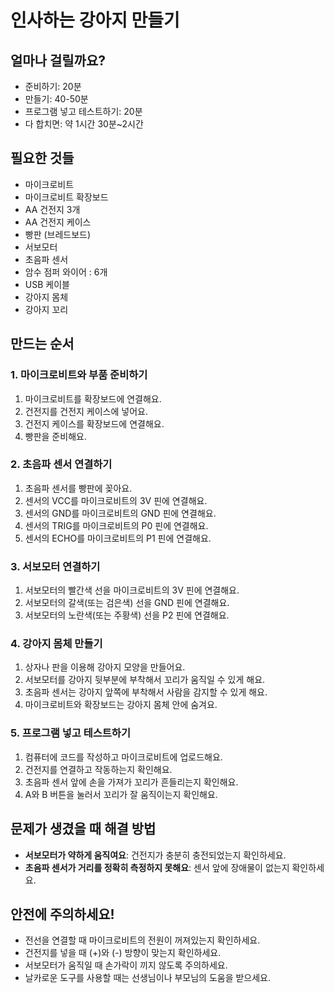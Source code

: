 # 인사하는 강아지 만들기

## 얼마나 걸릴까요?
- 준비하기: 20분
- 만들기: 40-50분
- 프로그램 넣고 테스트하기: 20분
- 다 합치면: 약 1시간 30분~2시간

## 필요한 것들
- 마이크로비트 
- 마이크로비트 확장보드
- AA 건전지 3개
- AA 건전지 케이스
- 빵판 (브레드보드)
- 서보모터 
- 초음파 센서 
- 암수 점퍼 와이어 : 6개  
- USB 케이블
- 강아지 몸체 
- 강아지 꼬리 

## 만드는 순서

### 1. 마이크로비트와 부품 준비하기
1. 마이크로비트를 확장보드에 연결해요.
2. 건전지를 건전지 케이스에 넣어요.
3. 건전지 케이스를 확장보드에 연결해요.
4. 빵판을 준비해요.

### 2. 초음파 센서 연결하기
1. 초음파 센서를 빵판에 꽂아요.
2. 센서의 VCC를 마이크로비트의 3V 핀에 연결해요.
3. 센서의 GND를 마이크로비트의 GND 핀에 연결해요.
4. 센서의 TRIG를 마이크로비트의 P0 핀에 연결해요.
5. 센서의 ECHO를 마이크로비트의 P1 핀에 연결해요.

### 3. 서보모터 연결하기
1. 서보모터의 빨간색 선을 마이크로비트의 3V 핀에 연결해요.
2. 서보모터의 갈색(또는 검은색) 선을 GND 핀에 연결해요.
3. 서보모터의 노란색(또는 주황색) 선을 P2 핀에 연결해요.

### 4. 강아지 몸체 만들기
1. 상자나 판을 이용해 강아지 모양을 만들어요.
2. 서보모터를 강아지 뒷부분에 부착해서 꼬리가 움직일 수 있게 해요.
3. 초음파 센서는 강아지 앞쪽에 부착해서 사람을 감지할 수 있게 해요.
4. 마이크로비트와 확장보드는 강아지 몸체 안에 숨겨요.

### 5. 프로그램 넣고 테스트하기
1. 컴퓨터에 코드를 작성하고 마이크로비트에 업로드해요.
2. 건전지를 연결하고 작동하는지 확인해요.
3. 초음파 센서 앞에 손을 가져가 꼬리가 흔들리는지 확인해요.
4. A와 B 버튼을 눌러서 꼬리가 잘 움직이는지 확인해요.

## 문제가 생겼을 때 해결 방법
- **서보모터가 약하게 움직여요**: 건전지가 충분히 충전되었는지 확인하세요. 
- **초음파 센서가 거리를 정확히 측정하지 못해요**: 센서 앞에 장애물이 없는지 확인하세요.

## 안전에 주의하세요!
- 전선을 연결할 때 마이크로비트의 전원이 꺼져있는지 확인하세요.
- 건전지를 넣을 때 (+)와 (-) 방향이 맞는지 확인하세요.
- 서보모터가 움직일 때 손가락이 끼지 않도록 주의하세요.
- 날카로운 도구를 사용할 때는 선생님이나 부모님의 도움을 받으세요.
